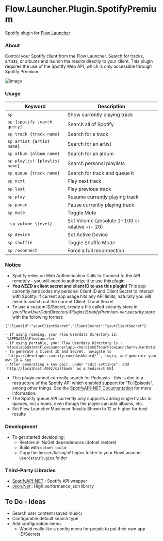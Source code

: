 Flow.Launcher.Plugin.SpotifyPremium
==================

Spotify plugin for [Flow Launcher](https://github.com/Flow-launcher/Flow.Launcher)

### About

Control your Spotify client from the Flow Launcher. Search for tracks, artists, or albums and launch the results directly to your client.
This plugin requires the use of the Spotify Web API, which is only accessible through Spotify Premium

![image](http://i.imgur.com/AfUkPvd.gif)

### Usage
| Keyword                            | Description                                      |
| ---------------------------------- | -----------------------------                    |
| `` sp ``                           | Show currently playing track                     |
| `` sp {spotify search query} ``    | Search all of Spotify                            |
| `` sp track {track name} ``        | Search for a track                               |
| `` sp artist {artist name} ``      | Search for an artist                             |
| `` sp album {album name} ``        | Search for an album                              |
| `` sp playlist {playlist name} ``  | Search personal playlists                        |
| `` sp queue {track name} ``        | Search for track and queue it                    |
| `` sp next ``                      | Play next track                                  |
| `` sp last ``                      | Play previous track                              |
| `` sp play ``                      | Resume currently playing track                   |
| `` sp pause ``                     | Pause currently playing track                    |
| `` sp mute ``                      | Toggle Mute                                      |
| `` sp volume {level}``             | Set Volume (absolute 1-100 or relative +/- 20)   |
| `` sp device ``                    | Set Active Device                                |
| `` sp shuffle ``                   | Toggle Shuffle Mode                              |
| `` sp reconnect ``                 | Force a full reconnection                        |

### Notice
- Spotify relies on Web Authentication Calls to Connect to the API remotely - you will need to authorize it to use this plugin
- **You _NEED_ a client secret and client ID to use this plugin!** This app currently hardcodes my personal Client ID and Client Secret to interact with Spotify. If current app usage hits any API limits, naturally you will need to switch out the current Client ID and Secret
- To use a custom ID/Secret, create a file called security.store in _*yourFlowUserDataDirectory*\Plugins\SpotifyPremium-*ver*\security.store_ with the following format:
```
{"ClientId":"yourClientSecret","ClientSecret":"yourClientSecret"}
```
    - If using roaming, your Flow Userdata Directory is: `%APPDATA%\FlowLauncher`
    - If using portable, your Flow Userdata Directory is : `%localappdata%\FlowLauncher\app-<VersionOfYourFlowLauncher>\UserData`
    - To generate a Client ID and Secret, navigate to ``https://developer.spotify.com/dashboard/``, login, and generate your own ID & Key
    - After generating a key pair, under "edit settings", add `http://localhost:4002/callback` as a Redirect URI
- This plugin cannot currently search for Podcasts - this is due to a restructure of the Spotify API which enabled support for "FullEpisode", among other things. See the [SpotifyAPI-NET Documentation](https://johnnycrazy.github.io/SpotifyAPI-NET/docs/iplayableitem) for more information.
- The Spotify queue API currently only supports adding single tracks to queues, not albums, even though the player can add albums, etc.
- Set Flow Launcher Maximum Results Shown to 12 or higher for best results

### Development
- To get started developing:
    - Restore all NuGet dependencies (dotnet restore)
    - Build with `dotnet build`
    - Copy the `Output/Debug/<Plugin>` folder to your FlowLauncher `Userdata\Plugins` folder

### Third-Party Libraries

- [SpotifyAPI-NET](https://github.com/JohnnyCrazy/SpotifyAPI-NET) : Spotify API wrapper
- [Json.Net](https://github.com/JamesNK/Newtonsoft.Json) : High performance json library

## To Do - Ideas

- Search user content (saved music)
- Configurable default search type
- Add configuration menu
    - Would really like a config menu for people to put their own app ID/Secrets
